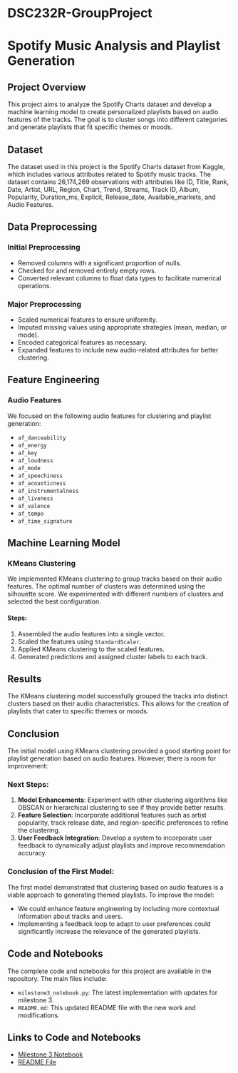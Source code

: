 # DSC232R-GroupProject

# Spotify Music Analysis and Playlist Generation

## Project Overview

This project aims to analyze the Spotify Charts dataset and develop a machine learning model to create personalized playlists based on audio features of the tracks. The goal is to cluster songs into different categories and generate playlists that fit specific themes or moods.

## Dataset

The dataset used in this project is the Spotify Charts dataset from Kaggle, which includes various attributes related to Spotify music tracks. The dataset contains 26,174,269 observations with attributes like ID, Title, Rank, Date, Artist, URL, Region, Chart, Trend, Streams, Track ID, Album, Popularity, Duration_ms, Explicit, Release_date, Available_markets, and Audio Features.

## Data Preprocessing

### Initial Preprocessing
- Removed columns with a significant proportion of nulls.
- Checked for and removed entirely empty rows.
- Converted relevant columns to float data types to facilitate numerical operations.

### Major Preprocessing
- Scaled numerical features to ensure uniformity.
- Imputed missing values using appropriate strategies (mean, median, or mode).
- Encoded categorical features as necessary.
- Expanded features to include new audio-related attributes for better clustering.

## Feature Engineering

### Audio Features
We focused on the following audio features for clustering and playlist generation:
- `af_danceability`
- `af_energy`
- `af_key`
- `af_loudness`
- `af_mode`
- `af_speechiness`
- `af_acousticness`
- `af_instrumentalness`
- `af_liveness`
- `af_valence`
- `af_tempo`
- `af_time_signature`

## Machine Learning Model

### KMeans Clustering
We implemented KMeans clustering to group tracks based on their audio features. The optimal number of clusters was determined using the silhouette score. We experimented with different numbers of clusters and selected the best configuration.

#### Steps:
1. Assembled the audio features into a single vector.
2. Scaled the features using `StandardScaler`.
3. Applied KMeans clustering to the scaled features.
4. Generated predictions and assigned cluster labels to each track.

## Results

The KMeans clustering model successfully grouped the tracks into distinct clusters based on their audio characteristics. This allows for the creation of playlists that cater to specific themes or moods.

## Conclusion

The initial model using KMeans clustering provided a good starting point for playlist generation based on audio features. However, there is room for improvement:

### Next Steps:
1. **Model Enhancements**: Experiment with other clustering algorithms like DBSCAN or hierarchical clustering to see if they provide better results.
2. **Feature Selection**: Incorporate additional features such as artist popularity, track release date, and region-specific preferences to refine the clustering.
3. **User Feedback Integration**: Develop a system to incorporate user feedback to dynamically adjust playlists and improve recommendation accuracy.

### Conclusion of the First Model:
The first model demonstrated that clustering based on audio features is a viable approach to generating themed playlists. To improve the model:
- We could enhance feature engineering by including more contextual information about tracks and users.
- Implementing a feedback loop to adapt to user preferences could significantly increase the relevance of the generated playlists.

## Code and Notebooks

The complete code and notebooks for this project are available in the repository. The main files include:
- `milestone3_notebook.py`: The latest implementation with updates for milestone 3.
- `README.md`: This updated README file with the new work and modifications.

## Links to Code and Notebooks
- [Milestone 3 Notebook](Milestone3_Notebook.ipynb)
- [README File]("README.md")
